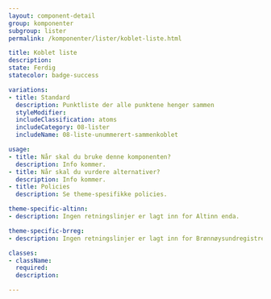 ```yaml
---
layout: component-detail
group: komponenter
subgroup: lister
permalink: /komponenter/lister/koblet-liste.html

title: Koblet liste
description:
state: Ferdig
statecolor: badge-success

variations:
- title: Standard
  description: Punktliste der alle punktene henger sammen
  styleModifier:
  includeClassification: atoms
  includeCategory: 08-lister
  includeName: 08-liste-unummerert-sammenkoblet

usage:
- title: Når skal du bruke denne komponenten?
  description: Info kommer.
- title: Når skal du vurdere alternativer?
  description: Info kommer.
- title: Policies
  description: Se theme-spesifikke policies.

theme-specific-altinn:
- description: Ingen retningslinjer er lagt inn for Altinn enda.

theme-specific-brreg:
- description: Ingen retningslinjer er lagt inn for Brønnøysundregistrene enda.

classes:
- className:
  required:
  description:

---
```

